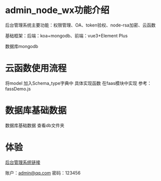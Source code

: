 # admin_node_wx功能介绍
后台管理系统主要功能：权限管理、OA、token验权、node-rsa加密、云函数

基础框架：后端：koa+mongodb、前端：vue3+Element Plus

数据库mongodb

# 云函数使用流程

将model 加入Schema_type字典中
具体实现函数 在faas模块中实现
参考：fassDemo.js

# 数据库基础数据
数据库基础数据 查看db文件夹

# 体验
[后台管理系统链接](https://s1.z100.vip:8555/vue/welcome)

账户：admin@qq.com
密码：123456
